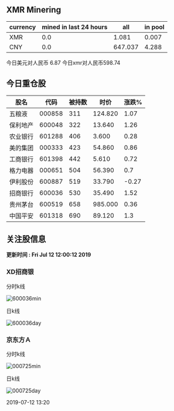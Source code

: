 ## XMR Minering

|currency|mined in last 24 hours|all|in pool|
|---|---|---|---|
|XMR|0.0|1.081|0.007|
|CNY|0.0|647.037|4.288|

今日美元对人民币 6.87	今日xmr对人民币598.74


## 今日重仓股 

|股名|代码|被持数|时价|涨跌%|
|---|---|---|---|---|
|五粮液|000858|311|124.820|1.07|
|保利地产|600048|322|13.640|1.26|
|农业银行|601288|406|3.600|0.28|
|美的集团|000333|423|54.860|0.86|
|工商银行|601398|442|5.610|0.72|
|格力电器|000651|504|56.390|0.7|
|伊利股份|600887|519|33.790|-0.27|
|招商银行|600036|530|35.490|1.52|
|贵州茅台|600519|658|985.000|0.36|
|中国平安|601318|690|89.120|1.3|

## 关注股信息
**更新时间 : Fri Jul 12 12:00:12 2019**
### XD招商银 
分时k线

![600036min](http://image.sinajs.cn/newchart/min/n/sh600036.gif)

日k线

![600036day](http://image.sinajs.cn/newchart/daily/n/sh600036.gif)

### 京东方Ａ 
分时k线

![000725min](http://image.sinajs.cn/newchart/min/n/sz000725.gif)

日k线

![000725day](http://image.sinajs.cn/newchart/daily/n/sz000725.gif)

2019-07-12 13:20